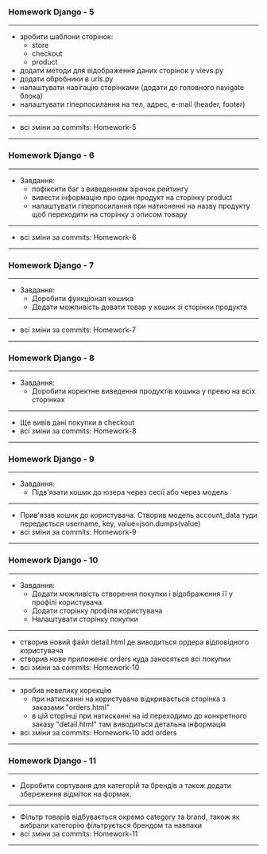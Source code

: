 ### Homework Django - 5

---

- зробити шаблони сторінок:
  - store
  - checkout
  - product
- додати методи для відображення даних сторінок у vievs.py
- додати обробники в urls.py
- налаштувати навігацію сторінками (додати до головного navigate блока)
- налаштувати гіперпосилання на тел, адрес, е-mail (header, footer)

---

- всі зміни за commits: Homework-5

---

### Homework Django - 6

---

- Завдання:
  - пофіксити баг з виведенням зірочок рейтингу
  - вивести інформацію про один продукт на сторінку product
  - налаштувати гіперпосилання при натисненні на назву продукту щоб переходити на сторінку з описом товару

---

- всі зміни за commits: Homework-6

---

### Homework Django - 7

---

- Завдання:
  - Доробити функціонал кошика
  - Додати можливість довати товар у кошик зі сторінки продукта

---

- всі зміни за commits: Homework-7

---

### Homework Django - 8

---

- Завдання:
  - Доробити коректне виведення продуктів кошика у превю на всіх сторінках

---

- Ще вивів дані покупки в checkout
- всі зміни за commits: Homework-8

---

### Homework Django - 9

---

- Завдання:
  - Підв'язати кошик до юзера через сесії або через модель

---

- Прив'язав кошик до користувача. Створив модель account_data туди передається username, key, value=json.dumps(value)
- всі зміни за commits: Homework-9

---

### Homework Django - 10

---

- Завдання:
  - Додати можливість створення покупки і відображення її у профілі користувача
  - Додати сторінку профіля користувача
  - Налаштувати сторінку покупки

---

- створив новий файл detail.html де виводиться ордера відповідного користувача
- створив нове приложеніє orders куда заносяться всі покупки
- всі зміни за commits: Homework-10

---

- зробив невелику корекцію
  - при натисканні на користувача відкривається сторінка з заказами "orders.html"
  - в цій сторінці при натисканні на id переходимо до конкретного заказу "detail.html" там виводиться детальна інформація
- всі зміни за commits: Homework-10 add orders

---

### Homework Django - 11

---

- Доробити сортуваня для категорій та брендів а також додати збереження відміток на формах.

---

- Фільтр товарів відбувається окремо category та brand, також як вибрали категорію фільтрується брендом та навпаки
- всі зміни за commits: Homework-11

---

